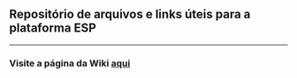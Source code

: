 ## Repositório de arquivos e links úteis para a plataforma ESP

***

### Visite a página da Wiki [aqui](https://github.com/lucaspwo/ESP/wiki)
